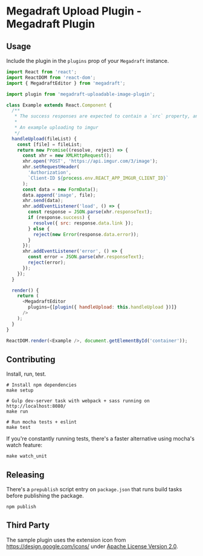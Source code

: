 # Megadraft Upload Plugin - Megadraft Plugin

## Usage

Include the plugin in the `plugins` prop of your `Megadraft` instance.

```js
import React from 'react';
import ReactDOM from 'react-dom';
import { MegadraftEditor } from 'megadraft';

import plugin from 'megadraft-uploadable-image-plugin';

class Example extends React.Component {
  /**
   * The success responses are expected to contain a `src` property, and the errors are generic JS `new Error('an error message')`
   *
   * An example uploading to imgur
   */
  handleUpload(fileList) {
    const [file] = fileList;
    return new Promise((resolve, reject) => {
      const xhr = new XMLHttpRequest();
      xhr.open('POST', 'https://api.imgur.com/3/image');
      xhr.setRequestHeader(
        'Authorization',
        `Client-ID ${process.env.REACT_APP_IMGUR_CLIENT_ID}`
      );
      const data = new FormData();
      data.append('image', file);
      xhr.send(data);
      xhr.addEventListener('load', () => {
        const response = JSON.parse(xhr.responseText);
        if (response.success) {
          resolve({ src: response.data.link });
        } else {
          reject(new Error(response.data.error));
        }
      });
      xhr.addEventListener('error', () => {
        const error = JSON.parse(xhr.responseText);
        reject(error);
      });
    });
  }

  render() {
    return (
      <MegadraftEditor
        plugins={[plugin({ handleUpload: this.handleUpload })]}
      />
    );
  }
}

ReactDOM.render(<Example />, document.getElementById('container'));
```

## Contributing

Install, run, test.

```
# Install npm dependencies
make setup

# Gulp dev-server task with webpack + sass running on http://localhost:8080/
make run

# Run mocha tests + eslint
make test
```

If you're constantly running tests, there's a faster alternative using mocha's
watch feature:

```
make watch_unit
```

## Releasing

There's a `prepublish` script entry on `package.json` that runs build tasks
before publishing the package.

```
npm publish
```

## Third Party

The sample plugin uses the extension icon from https://design.google.com/icons/
under [Apache License Version 2.0](http://www.apache.org/licenses/LICENSE-2.0).
